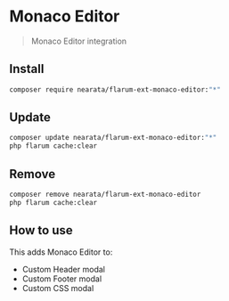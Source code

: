 # Monaco Editor

> Monaco Editor integration

## Install

```sh
composer require nearata/flarum-ext-monaco-editor:"*"
```

## Update

```sh
composer update nearata/flarum-ext-monaco-editor:"*"
php flarum cache:clear
```

## Remove

```sh
composer remove nearata/flarum-ext-monaco-editor
php flarum cache:clear
```

## How to use

This adds Monaco Editor to:

- Custom Header modal
- Custom Footer modal
- Custom CSS modal
